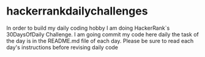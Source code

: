 # hackerrankdailychallenges
In order to build my daily coding hobby I am doing HackerRank`s 30DaysOfDaily Challenge. I am going  commit my code here daily the task of the day is  in the README.md file of each day. Please be sure to read each day's instructions before revising daily code 
